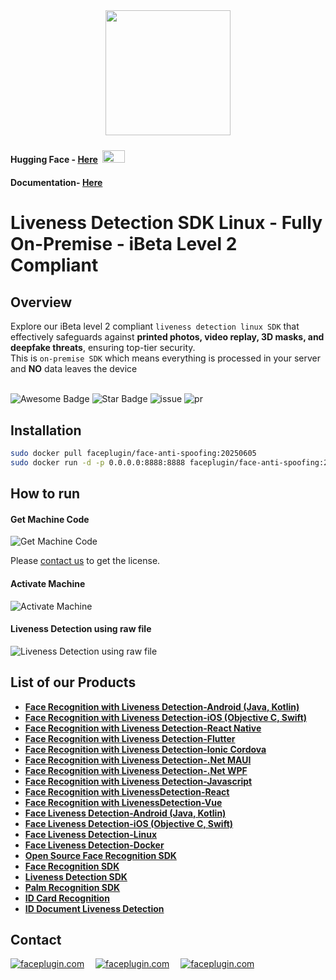 <div align="center">
<img alt="" src="https://github.com/Faceplugin-ltd/FaceRecognition-Javascript/assets/160750757/657130a9-50f2-486d-b6d5-b78bcec5e6e2.png" width=200/>
</div>

#### Hugging Face - [Here](https://huggingface.co/spaces/FacePlugin-Ltd/FaceRecognition-LivenessDetection-SDK) <span> <img src="https://github.com/user-attachments/assets/303cda2b-a195-42c5-b481-6b2b796d2910" style="margin: 4px; width: 36px; height: 20px"> <span/>
#### Documentation- [Here](https://doc.faceplugin.com)

#  Liveness Detection SDK Linux - Fully On-Premise - iBeta Level 2 Compliant
## Overview
Explore our iBeta level 2 compliant `liveness detection linux SDK` that effectively safeguards against **printed photos, video replay, 3D masks, and deepfake threats**, ensuring top-tier security.
<br>This is `on-premise SDK` which means everything is processed in your server and **NO** data leaves the device 
<br></br>

<div align="left">
<img src="https://cdn.rawgit.com/sindresorhus/awesome/d7305f38d29fed78fa85652e3a63e154dd8e8829/media/badge.svg" alt="Awesome Badge"/>
<img src="https://img.shields.io/static/v1?label=%F0%9F%8C%9F&message=If%20Useful&style=style=flat&color=BC4E99" alt="Star Badge"/>
<img src="https://img.shields.io/github/issues/genderev/assassin" alt="issue"/>
<img src="https://img.shields.io/github/issues-pr/genderev/assassin" alt="pr"/>
</div>

## Installation
```bash
sudo docker pull faceplugin/face-anti-spoofing:20250605
sudo docker run -d -p 0.0.0.0:8888:8888 faceplugin/face-anti-spoofing:20250605
```

## How to run
#### Get Machine Code
![Get Machine Code](https://github.com/user-attachments/assets/4915258c-badf-47ab-9438-22e523bb6594)

Please [contact us](#contact) to get the license.

#### Activate Machine
![Activate Machine](https://github.com/user-attachments/assets/b588384d-468e-44cb-9e7f-34dd38156ef4)

#### Liveness Detection using raw file
![Liveness Detection using raw file](https://github.com/user-attachments/assets/d4b8f7c0-caff-455e-85d4-3a6029ef7685)

## List of our Products
* **[Face Recognition with Liveness Detection-Android (Java, Kotlin)](https://github.com/Faceplugin-ltd/FaceRecognition-Android)**
* **[Face Recognition with Liveness Detection-iOS (Objective C, Swift)](https://github.com/Faceplugin-ltd/FaceRecognition-iOS)**
* **[Face Recognition with Liveness Detection-React Native](https://github.com/Faceplugin-ltd/FaceRecognition-React-Native)**
* **[Face Recognition with Liveness Detection-Flutter](https://github.com/Faceplugin-ltd/FaceRecognition-Flutter)**
* **[Face Recognition with Liveness Detection-Ionic Cordova](https://github.com/Faceplugin-ltd/FaceRecognition-Ionic-Cordova)**
* **[Face Recognition with Liveness Detection-.Net MAUI](https://github.com/Faceplugin-ltd/FaceRecognition-.Net)**
* **[Face Recognition with Liveness Detection-.Net WPF](https://github.com/Faceplugin-ltd/FaceRecognition-WPF-.Net)**
* **[Face Recognition with Liveness Detection-Javascript](https://github.com/Faceplugin-ltd/FaceRecognition-LivenessDetection-Javascript)**
* **[Face Recognition with LivenessDetection-React](https://github.com/Faceplugin-ltd/FaceRecognition-LivenessDetection-React)**
* **[Face Recognition with LivenessDetection-Vue](https://github.com/Faceplugin-ltd/FaceRecognition-LivenessDetection-Vue)**
* **[Face Liveness Detection-Android (Java, Kotlin)](https://github.com/Faceplugin-ltd/FaceLivenessDetection-Android)**
* **[Face Liveness Detection-iOS (Objective C, Swift)](https://github.com/Faceplugin-ltd/FaceLivenessDetection-iOS)**
* **[Face Liveness Detection-Linux](https://github.com/Faceplugin-ltd/FaceLivenessDetection-Linux)**
* **[Face Liveness Detection-Docker](https://github.com/Faceplugin-ltd/FaceLivenessDetection-Docker)**
* **[Open Source Face Recognition SDK](https://github.com/Faceplugin-ltd/Open-Source-Face-Recognition-SDK)**
* **[Face Recognition SDK](https://github.com/Faceplugin-ltd/Face-Recognition-SDK)**
* **[Liveness Detection SDK](https://github.com/Faceplugin-ltd/Face-Liveness-Detection-SDK)**
* **[Palm Recognition SDK](https://github.com/Faceplugin-ltd/Palm-Recognition)**
* **[ID Card Recognition](https://github.com/Faceplugin-ltd/ID-Card-Recognition)**
* **[ID Document Liveness Detection](https://github.com/Faceplugin-ltd/ID-Document-Liveness-Detection)**

## Contact
<div align="left">
<a target="_blank" href="mailto:info@faceplugin.com"><img src="https://img.shields.io/badge/email-info@faceplugin.com-blue.svg?logo=gmail " alt="faceplugin.com"></a>&emsp;
<a target="_blank" href="https://t.me/faceplugin"><img src="https://img.shields.io/badge/telegram-@faceplugin-blue.svg?logo=telegram " alt="faceplugin.com"></a>&emsp;
<a target="_blank" href="https://wa.me/+19382025720"><img src="https://img.shields.io/badge/whatsapp-faceplugin-blue.svg?logo=whatsapp " alt="faceplugin.com">
</div>
